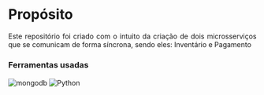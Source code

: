 # Propósito
<p align="justify"> Este repositório foi criado com o intuito da criação de dois microsserviços que se comunicam de forma síncrona, sendo eles: Inventário e Pagamento </p>


### Ferramentas usadas

<div style="display: inline_block;">
  <img align="center" alt="mongodb"  src="https://img.shields.io/badge/MongoDB-%234ea94b.svg?style=for-the-badge&logo=mongodb&logoColor=white"/>
  <img align="center" alt="Python" src="https://img.shields.io/badge/Python-3776AB?style=for-the-badge&logo=python&logoColor=white">
